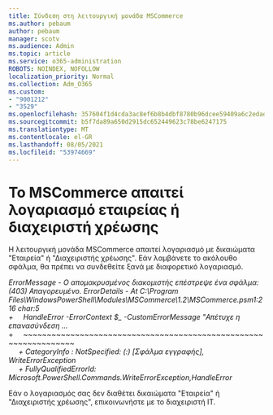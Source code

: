 ```yaml
---
title: Σύνδεση στη λειτουργική μονάδα MSCommerce
ms.author: pebaum
author: pebaum
manager: scotv
ms.audience: Admin
ms.topic: article
ms.service: o365-administration
ROBOTS: NOINDEX, NOFOLLOW
localization_priority: Normal
ms.collection: Adm_O365
ms.custom:
- "9001212"
- "3529"
ms.openlocfilehash: 357604f1d4cda3ac8ef6b8b4dbf8780b96dcee59409a6c2edad4a84d6adda62a
ms.sourcegitcommit: b5f7da89a650d2915dc652449623c78be6247175
ms.translationtype: MT
ms.contentlocale: el-GR
ms.lasthandoff: 08/05/2021
ms.locfileid: "53974669"
---
```

# <a name="mscommerce-requires-a-company-or-billing-administrator-account"></a>Το MSCommerce απαιτεί λογαριασμό εταιρείας ή διαχειριστή χρέωσης

Η λειτουργική μονάδα MSCommerce απαιτεί λογαριασμό με δικαιώματα "Εταιρεία" ή "Διαχειριστής χρέωσης". Εάν λαμβάνετε το ακόλουθο σφάλμα, θα πρέπει να συνδεθείτε ξανά με διαφορετικό λογαριασμό.

*ErrorMessage - Ο απομακρυσμένος διακομιστής επέστρεψε ένα σφάλμα: (403) Απαγορευμένο. ErrorDetails - At C:\Program Files\WindowsPowerShell\Modules\MSCommerce\1.2\MSCommerce.psm1:216 char:5*<br>
*+&nbsp;&nbsp;&nbsp;&nbsp;&nbsp;HandleError -ErrorContext $_ -CustomErrorMessage "Απέτυχε η επανασύνδεση ...*<br>
\+&nbsp;&nbsp;&nbsp;&nbsp;&nbsp;~~~~~~~~~~~~~~~~~~~~~~~~~~~~~~~~~~~~~~~~~~~~~~~~~~~~~~~~~~~~~~~~~<br>
&nbsp;&nbsp;&nbsp;&nbsp;&nbsp;*+ CategoryInfo : NotSpecified: (:) [Σφάλμα εγγραφής], WriteErrorException*<br>
&nbsp;&nbsp;&nbsp;&nbsp;&nbsp;*+ FullyQualifiedErrorId: Microsoft.PowerShell.Commands.WriteErrorException,HandleError*

Εάν ο λογαριασμός σας δεν διαθέτει δικαιώματα "Εταιρεία" ή "Διαχειριστής χρέωσης", επικοινωνήστε με το διαχειριστή IT.
